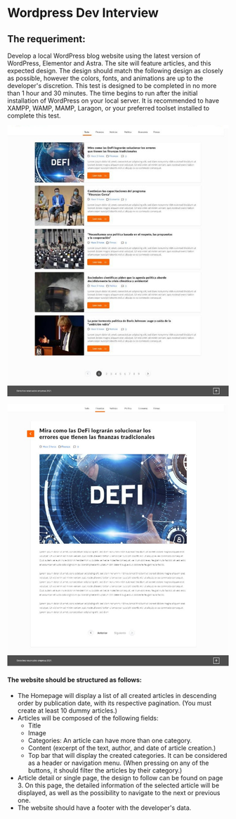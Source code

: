 # Wordpress Dev Interview

## The requeriment:

Develop a local WordPress blog website using the latest version of WordPress, Elementor and Astra. The site will feature articles, and this expected design.
The design should match the following design as closely as possible, however the colors, fonts, and animations are up to the developer's discretion. This test is designed to be completed in no more than 1 hour and 30 minutes. The time begins to run after the initial installation of WordPress on your local server. It is recommended to have XAMPP, WAMP, MAMP, Laragon, or your preferred toolset installed to complete this test.

![Home Page](img/home.jpeg)

![Single Page](img/single.jpeg)


#### The website should be structured as follows:

- The Homepage will display a list of all created articles in descending order by publication date, with its respective pagination. (You must create at least 10 dummy articles.)
- Articles will be composed of the following fields:
    - Title
    - Image
    - Categories: An article can have more than one category.
    - Content (excerpt of the text, author, and date of article creation.)
    - Top bar that will display the created categories. It can be considered as a header or navigation menu. (When pressing on any of the buttons, it should filter the articles by their category.)
- Article detail or single page, the design to follow can be found on page 3. On this page, the detailed information of the selected article will be displayed, as well as the possibility to navigate to the next or previous one.
- The website should have a footer with the developer's data.

